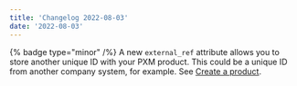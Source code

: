 ```yaml
---
title: 'Changelog 2022-08-03'
date: '2022-08-03'
---
```

{% badge type="minor" /%} A new `external_ref` attribute allows you to store another unique ID with your PXM product. This could be a unique ID from another company system, for example. See [Create a product](/docs/pxm/products/ep-pxm-products-api/create-a-product).
